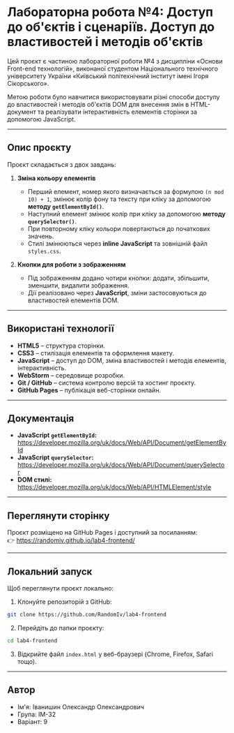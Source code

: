 # Лабораторна робота №4: Доступ до об'єктів і сценаріїв. Доступ до властивостей і методів об'єктів

Цей проєкт є частиною лабораторної роботи №4 з дисципліни «Основи Front-end технологій», виконаної студентом Національного технічного університету України «Київський політехнічний інститут імені Ігоря Сікорського».

Метою роботи було навчитися використовувати різні способи доступу до властивостей і методів об'єктів DOM для внесення змін в HTML-документ та реалізувати інтерактивність елементів сторінки за допомогою JavaScript.

---

## Опис проєкту

Проєкт складається з двох завдань:

1. **Зміна кольору елементів**

   * Перший елемент, номер якого визначається за формулою `(n mod 10) + 1`, змінює колір фону та тексту при кліку за допомогою **методу `getElementById()`**.
   * Наступний елемент змінює колір при кліку за допомогою **методу `querySelector()`**.
   * При повторному кліку кольори повертаються до початкових значень.
   * Стилі змінюються через **inline JavaScript** та зовнішній файл `styles.css`.

2. **Кнопки для роботи з зображенням**

   * Під зображенням додано чотири кнопки: додати, збільшити, зменшити, видалити зображення.
   * Дії реалізовано через **JavaScript**, зміни застосовуються до властивостей елементів DOM.  

---

## Використані технології

* **HTML5** – структура сторінки.
* **CSS3** – стилізація елементів та оформлення макету.
* **JavaScript** – доступ до DOM, зміна властивостей і методів елементів, інтерактивність.
* **WebStorm** – середовище розробки.
* **Git / GitHub** – система контролю версій та хостинг проєкту.
* **GitHub Pages** – публікація веб-сторінки онлайн.

---

## Документація

* **JavaScript `getElementById`:** https://developer.mozilla.org/uk/docs/Web/API/Document/getElementById  
* **JavaScript `querySelector`:** https://developer.mozilla.org/uk/docs/Web/API/Document/querySelector  
* **DOM стилі:** https://developer.mozilla.org/uk/docs/Web/API/HTMLElement/style  

---

## Переглянути сторінку

Проєкт розміщено на GitHub Pages і доступний за посиланням:  
👉 https://randomiv.github.io/lab4-frontend/

---

## Локальний запуск

Щоб переглянути проєкт локально:

1. Клонуйте репозиторій з GitHub:

```bash
git clone https://github.com/RandomIv/lab4-frontend
````

2. Перейдіть до папки проєкту:

```bash
cd lab4-frontend
```

3. Відкрийте файл `index.html` у веб-браузері (Chrome, Firefox, Safari тощо).

---

## Автор

* Ім'я: Іванишин Олександр Олександрович
* Група: ІМ-32
* Варіант: 9

